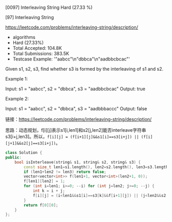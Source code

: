 [0097] Interleaving String                                          Hard   (27.33 %)

<!--front-->	
[97] Interleaving String  

https://leetcode.com/problems/interleaving-string/description/

* algorithms
* Hard (27.33%)
* Total Accepted:    104.8K
* Total Submissions: 383.5K
* Testcase Example:  '"aabcc"\n"dbbca"\n"aadbbcbcac"'

Given s1, s2, s3, find whether s3 is formed by the interleaving of s1 and s2.

Example 1:


Input: s1 = "aabcc", s2 = "dbbca", s3 = "aadbbcbcac"
Output: true


Example 2:


Input: s1 = "aabcc", s2 = "dbbca", s3 = "aadbbbaccc"
Output: false







<!--back-->

链接：https://leetcode.com/problems/interleaving-string/description/

思路：动态规划，f[i][j]表示s1[i,len1]和s2[j,len2]能否interleave字符串s3[i+j,len3]。所以，`f[i][j] = (f[i+1][j]&&s1[i]==s3[i+j]) || (f[i][j+1]&&s2[j]==s3[i+j])`。

```cpp
class Solution {
public:
    bool isInterleave(string& s1, string& s2, string& s3) {
        const size_t len1=s1.length(), len2=s2.length(), len3=s3.length();
        if (len1+len2 != len3) return false;
        vector<vector<int>> f(len1+1, vector<int>(len2+1, 0));
        f[len1][len2] = 1;
        for (int i=len1; i>=0; --i) for (int j=len2; j>=0; --j) {
            int k = i + j;
            f[i][j] = (i<len1&&s1[i]==s3[k]&&f[i+1][j]) || (j<len2&&s2[j]==s3[k]&&f[i][j+1]) || f[i][j];
        }
        return f[0][0];
    }
};
```


